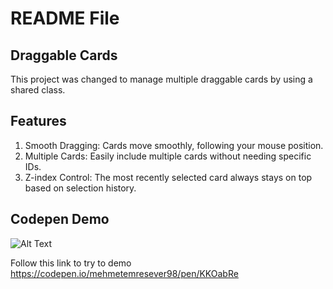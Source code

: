 # **README File**

## **Draggable Cards**

This project was changed to manage multiple draggable cards by using a shared class.

## **Features**

1. Smooth Dragging: Cards move smoothly, following your mouse position.
2. Multiple Cards: Easily include multiple cards without needing specific IDs.
3. Z-index Control: The most recently selected card always stays on top based on selection history.

## **Codepen Demo**
![Alt Text](https://media0.giphy.com/media/v1.Y2lkPTc5MGI3NjExbHBjbHZ4MWdudHBwYWl5enhoazE0dGd6NHV0dmowMzFicmdwZXo2MyZlcD12MV9pbnRlcm5hbF9naWZfYnlfaWQmY3Q9Zw/id5X0z0MynjdpIQvUD/giphy.gif)

Follow this link to try to demo https://codepen.io/mehmetemresever98/pen/KKOabRe

<!--
This code is a fork from a CodePen example, modified to handle multiple cards without using individual IDs. 
Instead, it works with a class for all cards. Edit: Included "The most recently selected card always stays on top based on selection history."
Codepen Source Page-> https://codepen.io/dennisivy/pen/VwNEPvY
Youtube Video of Source -> https://youtu.be/ymDjvycjgUM?si=wFxA63cxaf6-_yF1
-->

